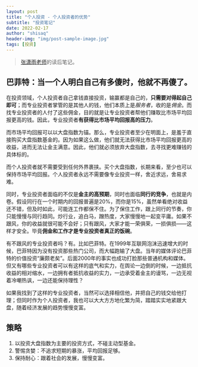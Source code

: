 ```yaml
---
layout: post
title: "个人投资 - 个人投资者的优势"
subtitle: "投资笔记"
date: 2022-02-17
author: "shisaq"
header-img: "img/post-sample-image.jpg"
tags: [投资]
---
```


> [张潇雨老师](https://www.igetget.com/course/张潇雨·个人投资课?param=XDGhXPc6fL6&token=YPZNRwQ0qL1MVEpfwzK3lmz4kgWEnx)的读后笔记。

## 巴菲特：当一个人明白自己有多傻时，他就不再傻了。

在投资领域，个人投资者自己拿钱直接投资，输赢都是自己的，**只需要对得起自己即可**；而专业投资者掌管的是其他人的钱，他们本质上是*服务者*，收的是*佣金*。而找专业投资者的人付了这些佣金，目的就是让专业投资者帮他们赚取比市场平均回报更高的钱。因此，专业投资者**有获得比市场平均回报高的压力**。

而市场平均回报可以以大盘指数为锚。那么，专业投资者至少在明面上，是羞于直接购买大盘指数基金的。因为如果这么做，他们就无法获得比市场平均回报更高的收益，进而无法让金主满意。因此，他们就必须放弃大盘指数，去寻找更难赚钱的具体标的。

而个人投资者就不需要受到任何外界裹挟。买个大盘指数，长期来看，至少也可以保持市场平均回报。个人投资者永远不需要像专业投资一样，舍近求远，舍易求难。

同时，专业投资者面临的不仅是**金主的高预期**，同时也面临**同行的竞争**，也就是内卷。假设同行在一个时期内的回报普遍是20%，而你是15%，虽然单看绝对收益还不错，但及时如此，可能连工作都保不住。为了保住工作，跟上同行的节奏，你只能慢慢与同行趋同。炒行业，追白马，蹭热度，大家慢慢地一起变平庸。如果不跟风，你的收益就很可能不会好；只有跟风，大家才能一荣俱荣，一损俱损——这样才安全。毕竟**佣金和工作才是专业投资者真正的饭碗**。

有不跟风的专业投资者吗？有。比如巴菲特。在1999年互联网泡沫迅速增大的时候，巴菲特因为没有投资那些热门公司，而大幅跑输了大盘。当年的媒体评论巴菲特的价值投资“廉颇老矣”。后面2000年的事实也成功打脸那些普通机构和媒体。但又有哪些专业投资者可以有这样的底气和实力，在舆论一边倒的时候，一边抵抗收益的相对缩水，一边拥有者抵抗收益的实力，一边承受着金主的谩骂，一边无视着冷嘲热讽，一边还能保持理性？

如果我找到了这样的专业投资者，当然可以选择相信他，并把自己的钱交给他打理；但同时作为个人投资者，我也可以大大方方地化繁为简，踏踏实实地紧跟大盘，随着经济发展的趋势慢慢变富。

## 策略

1. 以投资大盘指数为主要的投资方式，不碰主动型基金。
2. 警惕贪婪：不追求短期的暴涨，平均回报足够。
3. 保持耐心：跟着社会的发展，慢慢变富。